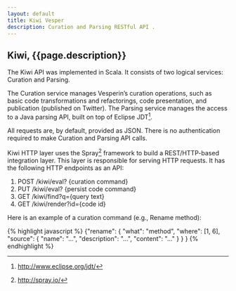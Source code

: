 ```yaml
---
layout: default
title: Kiwi Vesper
description: Curation and Parsing RESTful API .
---
```


## Kiwi, {{page.description}}


The Kiwi API was implemented in Scala. It consists of two logical services: Curation and Parsing.

The Curation service manages Vesperin’s curation operations, such as basic code transformations and refactorings, code presentation, and publication (published on Twitter). The Parsing service manages the access to a Java parsing API, built on top of Eclipse JDT[^1].

All requests are, by default, provided as JSON. There is no authentication required to make Curation and Parsing API calls.

Kiwi HTTP layer uses the Spray[^2] framework to build a REST/HTTP-based integration layer. This layer is responsible for serving HTTP requests. It has the following HTTP endpoints as an API:

1. POST /kiwi/eval? {curation command}  
2. PUT /kiwi/eval? {persist code command}  
3. GET /kiwi/find?q={query text}  
4. GET /kiwi/render?id={code id}

Here is an example of a curation command (e.g., Rename method):

{% highlight javascript %}
{"rename": {
  "what": "method",
  "where": [1, 6],
  "source": {
    "name": "...",
    "description": "...",
    "content": "..."
  }
 }
}
{% endhighlight %}

[^1]: http://www.eclipse.org/jdt/  
[^2]: http://spray.io/  
